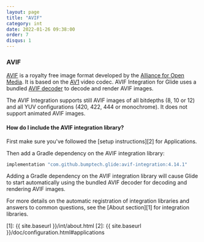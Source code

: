 ```yaml
---
layout: page
title: "AVIF"
category: int
date: 2022-01-26 09:38:00
order: 7
disqus: 1
---
```


### AVIF

[AVIF](https://developer.android.com/about/versions/12/features#avif) is a royalty free image format developed by the [Alliance for Open Media](https://aomedia.org). It is based on the [AV1](https://en.wikipedia.org/wiki/AV1) video codec. AVIF Integration for Glide uses a bundled [AVIF decoder](https://github.com/AOMediaCodec/libavif) to decode and render AVIF images.

The AVIF Integration supports still AVIF images of all bitdepths (8, 10 or 12) and all YUV configurations (420, 422, 444 or monochrome). It does not support animated AVIF images.


#### How do I include the AVIF integration library?
First make sure you've followed the [setup instructions][2] for Applications.

Then add a Gradle dependency on the AVIF integration library:

```groovy
implementation "com.github.bumptech.glide:avif-integration:4.14.1"
```

Adding a Gradle dependency on the AVIF integration library will cause Glide to start automatically using the bundled AVIF decoder for decoding and rendering AVIF images.

For more details on the automatic registration of integration libraries and answers to common questions, see the [About section][1] for integration libraries.

[1]: {{ site.baseurl }}/int/about.html
[2]: {{ site.baseurl }}/doc/configuration.html#applications
